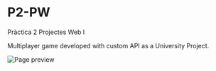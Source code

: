 # P2-PW
Pràctica 2 Projectes Web I

Multiplayer game developed with custom API as a University Project. 

![Page preview](https://github.com/VXGamez/P2-PWI/blob/main/introAnimation.gif)
